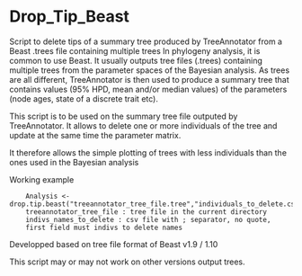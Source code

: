# Drop_Tip_Beast
Script to delete tips of a summary tree produced by TreeAnnotator from a Beast .trees file containing multiple trees
 In phylogeny analysis, it is common to use Beast.
 It usually outputs tree files (.trees) containing multiple trees
 from the parameter spaces of the Bayesian analysis.
 As trees are all different, TreeAnnotator is then used to produce a summary tree
 that contains values (95% HPD, mean and/or median values) of the parameters (node ages, state of a discrete trait etc).

 This script is to be used on the summary tree file outputed by TreeAnnotator. 
 It allows to delete one or more individuals of the tree and update
 at the same time the parameter matrix.

 It therefore allows the simple plotting of trees with less individuals
 than the ones used in the Bayesian analysis


Working example

        Analysis <- drop.tip.beast("treeannotator_tree_file.tree","individuals_to_delete.csv")
        treeannotator_tree_file : tree file in the current directory
        indivs_names_to_delete : csv file with ; separator, no quote,
        first field must indivs to delete names


 Developped based on tree file format of Beast v1.9 / 1.10
 
 This script may or may not work on other versions output trees.
